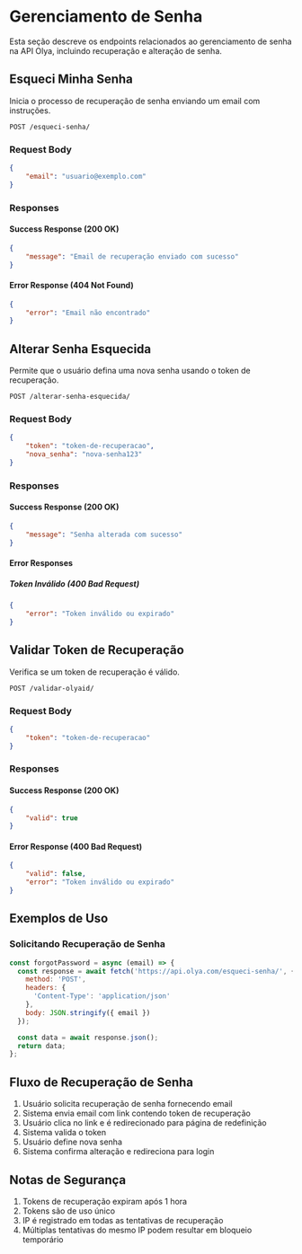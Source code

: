 # Gerenciamento de Senha

Esta seção descreve os endpoints relacionados ao gerenciamento de senha na API Olya, incluindo recuperação e alteração de senha.

## Esqueci Minha Senha

Inicia o processo de recuperação de senha enviando um email com instruções.

`POST /esqueci-senha/`

### Request Body
```json
{
    "email": "usuario@exemplo.com"
}
```

### Responses

#### Success Response (200 OK)
```json
{
    "message": "Email de recuperação enviado com sucesso"
}
```

#### Error Response (404 Not Found)
```json
{
    "error": "Email não encontrado"
}
```

## Alterar Senha Esquecida

Permite que o usuário defina uma nova senha usando o token de recuperação.

`POST /alterar-senha-esquecida/`

### Request Body
```json
{
    "token": "token-de-recuperacao",
    "nova_senha": "nova-senha123"
}
```

### Responses

#### Success Response (200 OK)
```json
{
    "message": "Senha alterada com sucesso"
}
```

#### Error Responses

##### Token Inválido (400 Bad Request)
```json
{
    "error": "Token inválido ou expirado"
}
```

## Validar Token de Recuperação

Verifica se um token de recuperação é válido.

`POST /validar-olyaid/`

### Request Body
```json
{
    "token": "token-de-recuperacao"
}
```

### Responses

#### Success Response (200 OK)
```json
{
    "valid": true
}
```

#### Error Response (400 Bad Request)
```json
{
    "valid": false,
    "error": "Token inválido ou expirado"
}
```

## Exemplos de Uso

### Solicitando Recuperação de Senha
```javascript
const forgotPassword = async (email) => {
  const response = await fetch('https://api.olya.com/esqueci-senha/', {
    method: 'POST',
    headers: {
      'Content-Type': 'application/json'
    },
    body: JSON.stringify({ email })
  });

  const data = await response.json();
  return data;
};
```



## Fluxo de Recuperação de Senha

1. Usuário solicita recuperação de senha fornecendo email
2. Sistema envia email com link contendo token de recuperação
3. Usuário clica no link e é redirecionado para página de redefinição
4. Sistema valida o token
5. Usuário define nova senha
6. Sistema confirma alteração e redireciona para login

## Notas de Segurança

1. Tokens de recuperação expiram após 1 hora
2. Tokens são de uso único
3. IP é registrado em todas as tentativas de recuperação
4. Múltiplas tentativas do mesmo IP podem resultar em bloqueio temporário